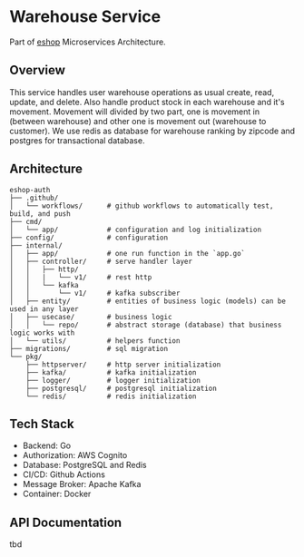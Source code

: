 # Warehouse Service
Part of [eshop](https://github.com/idoyudha/eshop) Microservices Architecture.

## Overview
This service handles user warehouse operations as usual create, read, update, and delete. Also handle product stock in each warehouse and it's movement. Movement will divided by two part, one is movement in (between warehouse) and other one is movement out (warehouse to customer). We use redis as database for warehouse ranking by zipcode and postgres for transactional database.

## Architecture
```
eshop-auth
├── .github/
│   └── workflows/      # github workflows to automatically test, build, and push
├── cmd/
│   └── app/            # configuration and log initialization
├── config/             # configuration
├── internal/   
│   ├── app/            # one run function in the `app.go`
│   ├── controller/     # serve handler layer
│   │   ├── http/
│   │   |   └── v1/     # rest http
│   │   └── kafka
│   │       └── v1/     # kafka subscriber
│   ├── entity/         # entities of business logic (models) can be used in any layer
│   ├── usecase/        # business logic
│   │   └── repo/       # abstract storage (database) that business logic works with
│   └── utils/          # helpers function
├── migrations/         # sql migration
└── pkg/
    ├── httpserver/     # http server initialization
    ├── kafka/          # kafka initialization
    ├── logger/         # logger initialization
    ├── postgresql/     # postgresql initialization
    └── redis/          # redis initialization
```

## Tech Stack
- Backend: Go
- Authorization: AWS Cognito
- Database: PostgreSQL and Redis
- CI/CD: Github Actions
- Message Broker: Apache Kafka
- Container: Docker

## API Documentation
tbd